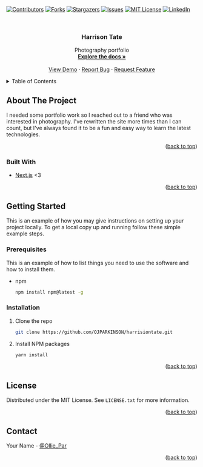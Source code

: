 <div id="top"></div>

[![Contributors][contributors-shield]][contributors-url]
[![Forks][forks-shield]][forks-url]
[![Stargazers][stars-shield]][stars-url]
[![Issues][issues-shield]][issues-url]
[![MIT License][license-shield]][license-url]
[![LinkedIn][linkedin-shield]][linkedin-url]

<!-- PROJECT LOGO -->
<br />
<div align="center">
  <a href="https://github.com/OJPARKINSON/harrisontate">
  </a>

<h3 align="center">Harrison Tate</h3>

  <p align="center">
    Photography portfolio
    <br />
    <a href="https://github.com/OJPARKINSON/harrisontate"><strong>Explore the docs »</strong></a>
    <br />
    <br />
    <a href="https://github.com/OJPARKINSON/harrisontate">View Demo</a>
    ·
    <a href="https://github.com/OJPARKINSON/harrisontate/issues">Report Bug</a>
    ·
    <a href="https://github.com/OJPARKINSON/harrisontate/issues">Request Feature</a>
  </p>
</div>

<!-- TABLE OF CONTENTS -->
<details>
  <summary>Table of Contents</summary>
  <ol>
    <li>
      <a href="#about-the-project">About The Project</a>
      <ul>
        <li><a href="#built-with">Built With</a></li>
      </ul>
    </li>
    <li>
      <a href="#getting-started">Getting Started</a>
      <ul>
        <li><a href="#prerequisites">Prerequisites</a></li>
        <li><a href="#installation">Installation</a></li>
      </ul>
    </li>
    <li><a href="#contributing">Contributing</a></li>
    <li><a href="#license">License</a></li>
    <li><a href="#contact">Contact</a></li>
    <li><a href="#acknowledgments">Acknowledgments</a></li>
  </ol>
</details>

<!-- ABOUT THE PROJECT -->

## About The Project

I needed some portfolio work so I reached out to a friend who was interested in photography. I've rewritten the site more times than I can count, but I've always found it to be a fun and easy way to learn the latest technologies.

<p align="right">(<a href="#top">back to top</a>)</p>

### Built With

- [Next.js](https://nextjs.org/) <3

<p align="right">(<a href="#top">back to top</a>)</p>

<!-- GETTING STARTED -->

## Getting Started

This is an example of how you may give instructions on setting up your project locally.
To get a local copy up and running follow these simple example steps.

### Prerequisites

This is an example of how to list things you need to use the software and how to install them.

- npm
  ```sh
  npm install npm@latest -g
  ```

### Installation

1. Clone the repo
   ```sh
   git clone https://github.com/OJPARKINSON/harrisiontate.git
   ```
2. Install NPM packages
   ```sh
   yarn install
   ```

<p align="right">(<a href="#top">back to top</a>)</p>

<!-- LICENSE -->

## License

Distributed under the MIT License. See `LICENSE.txt` for more information.

<p align="right">(<a href="#top">back to top</a>)</p>

<!-- CONTACT -->

## Contact

Your Name - [@Ollie_Par](https://twitter.com/Ollie_Par)

<p align="right">(<a href="#top">back to top</a>)</p>

<!-- MARKDOWN LINKS & IMAGES -->
<!-- https://www.markdownguide.org/basic-syntax/#reference-style-links -->

[contributors-shield]: https://img.shields.io/github/contributors/OJPARKINSON/harrisontate.svg?style=for-the-badge
[contributors-url]: https://github.com/OJPARKINSON/harrisontate/graphs/contributors
[forks-shield]: https://img.shields.io/github/forks/OJPARKINSON/harrisontate.svg?style=for-the-badge
[forks-url]: https://github.com/OJPARKINSON/harrisontate/network/members
[stars-shield]: https://img.shields.io/github/stars/OJPARKINSON/harrisontate.svg?style=for-the-badge
[stars-url]: https://github.com/OJPARKINSON/harrisontate/stargazers
[issues-shield]: https://img.shields.io/github/issues/OJPARKINSON/harrisontate.svg?style=for-the-badge
[issues-url]: https://github.com/OJPARKINSON/harrisontate/issues
[license-shield]: https://img.shields.io/github/license/OJPARKINSON/harrisontate.svg?style=for-the-badge
[license-url]: https://github.com/OJPARKINSON/harrisontate/blob/master/LICENSE.txt
[linkedin-shield]: https://img.shields.io/badge/-LinkedIn-black.svg?style=for-the-badge&logo=linkedin&colorB=555
[linkedin-url]: https://www.linkedin.com/in/oliver-parkinson/
[product-screenshot]: images/screenshot.png
